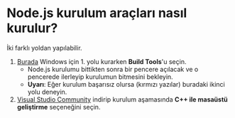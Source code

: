 # Node.js kurulum araçları nasıl kurulur?

İki farklı yoldan yapılabilir.

1. [Burada](./nodeVersionUpgrade.md) Windows için 1. yolu kurarken **Build Tools**'u seçin.
   - Node.js kurulumu bittikten sonra bir pencere açılacak ve o pencerede ilerleyip kurulumun bitmesini bekleyin.
   - **Uyarı**: Eğer kurulum başarısız olursa (kırmızı yazılar) buradaki ikinci yolu deneyin.
2. [Visual Studio Community](https://visualstudio.microsoft.com/downloads/) indirip kurulum aşamasında **C++ ile masaüstü geliştirme** seçeneğini seçin.
